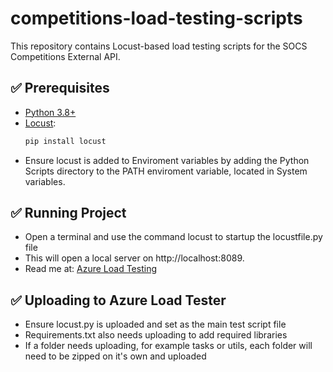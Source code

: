# competitions-load-testing-scripts


This repository contains Locust-based load testing scripts for the SOCS Competitions External API.

## ✅ Prerequisites

- [Python 3.8+](https://www.python.org/downloads/)
- [Locust](https://docs.locust.io/en/stable/installation.html):
  ```bash
  pip install locust
- Ensure locust is added to Enviroment variables by adding the Python Scripts directory to the PATH enviroment variable, located in System variables.

## ✅ Running Project
- Open a terminal and use the command locust to startup the locustfile.py file
- This will open a local server on http://localhost:8089.
- Read me at: [Azure Load Testing](https://marketplace.visualstudio.com/items?itemName=ms-azure-load-testing.microsoft-testing)

## ✅ Uploading to Azure Load Tester
- Ensure locust.py is uploaded and set as the main test script file
- Requirements.txt also needs uploading to add required libraries
- If a folder needs uploading,  for example tasks or utils, each folder will need to be zipped on it's own and uploaded